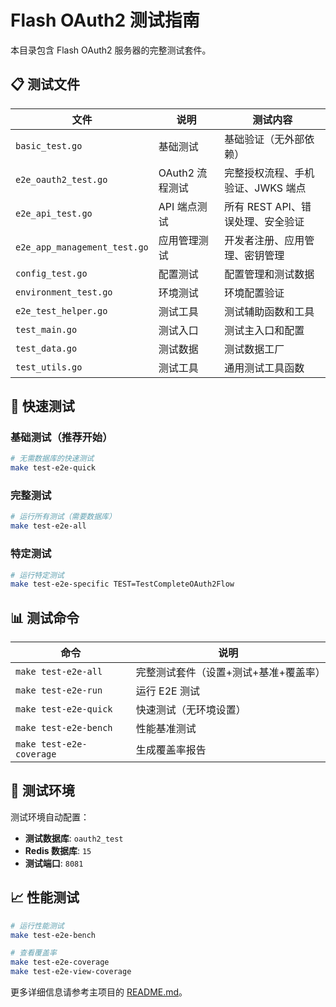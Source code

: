 # Flash OAuth2 测试指南

本目录包含 Flash OAuth2 服务器的完整测试套件。

## 📋 测试文件

| 文件                         | 说明            | 测试内容                          |
| ---------------------------- | --------------- | --------------------------------- |
| `basic_test.go`              | 基础测试        | 基础验证（无外部依赖）            |
| `e2e_oauth2_test.go`         | OAuth2 流程测试 | 完整授权流程、手机验证、JWKS 端点 |
| `e2e_api_test.go`            | API 端点测试    | 所有 REST API、错误处理、安全验证 |
| `e2e_app_management_test.go` | 应用管理测试    | 开发者注册、应用管理、密钥管理    |
| `config_test.go`             | 配置测试        | 配置管理和测试数据                |
| `environment_test.go`        | 环境测试        | 环境配置验证                      |
| `e2e_test_helper.go`         | 测试工具        | 测试辅助函数和工具                |
| `test_main.go`               | 测试入口        | 测试主入口和配置                  |
| `test_data.go`               | 测试数据        | 测试数据工厂                      |
| `test_utils.go`              | 测试工具        | 通用测试工具函数                  |

## 🚀 快速测试

### 基础测试（推荐开始）

```bash
# 无需数据库的快速测试
make test-e2e-quick
```

### 完整测试

```bash
# 运行所有测试（需要数据库）
make test-e2e-all
```

### 特定测试

```bash
# 运行特定测试
make test-e2e-specific TEST=TestCompleteOAuth2Flow
```

## 📊 测试命令

| 命令                     | 说明                                  |
| ------------------------ | ------------------------------------- |
| `make test-e2e-all`      | 完整测试套件（设置+测试+基准+覆盖率） |
| `make test-e2e-run`      | 运行 E2E 测试                         |
| `make test-e2e-quick`    | 快速测试（无环境设置）                |
| `make test-e2e-bench`    | 性能基准测试                          |
| `make test-e2e-coverage` | 生成覆盖率报告                        |

## 🔧 测试环境

测试环境自动配置：

- **测试数据库**: `oauth2_test`
- **Redis 数据库**: `15`
- **测试端口**: `8081`

## 📈 性能测试

```bash
# 运行性能测试
make test-e2e-bench

# 查看覆盖率
make test-e2e-coverage
make test-e2e-view-coverage
```

更多详细信息请参考主项目的 [README.md](../README.md)。

